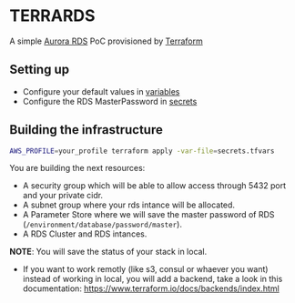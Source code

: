 # TERRARDS

A simple [Aurora RDS](https://aws.amazon.com/rds/aurora/?nc1=h_ls) PoC provisioned by [Terraform](https://www.terraform.io/intro/index.html)

## Setting up 
- Configure your default values in [variables](variables.tf)
- Configure the RDS MasterPassword in [secrets](secrets.tfvars)

## Building the infrastructure

```sh
AWS_PROFILE=your_profile terraform apply -var-file=secrets.tfvars
```

You are building the next resources:
- A security group which will be able to allow access through 5432 port and your private cidr.
- A subnet group where your rds intance will be allocated.
- A Parameter Store where we will save the master password of RDS (`/environment/database/password/master`).
- A RDS Cluster and RDS intances.

**NOTE**: You will save the status of your stack in local. 

- If you want to work remotly (like s3, consul or whaever you want) instead of working in local, you will add a backend, take a look in this documentation: https://www.terraform.io/docs/backends/index.html

